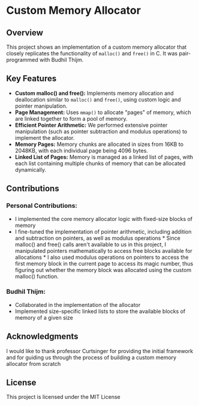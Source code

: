 # Custom Memory Allocator 

## Overview
This project shows an implementation of a custom memory allocator that closely replicates the functionality of `malloc()` and `free()` in C. It was pair-programmed with Budhil Thijm.


## Key Features
- **Custom malloc() and free():** Implements memory allocation and deallocation similar to `malloc()` and `free()`, using custom logic and pointer manipulation.
- **Page Management:** Uses `mmap()` to allocate "pages" of memory, which are linked together to form a pool of memory.
- **Efficient Pointer Arithmetic:** We performed extensive pointer manipulation (such as pointer subtraction and modulus operations) to implement the allocator.
- **Memory Pages:** Memory chunks are allocated in sizes from 16KB to 2048KB, with each individual page being 4096 bytes.
- **Linked List of Pages:** Memory is managed as a linked list of pages, with each list containing multiple chunks of memory that can be allocated dynamically.


## Contributions
### Personal Contributions:
  * I implemented the core memory allocator logic with fixed-size blocks of memory
  * I fine-tuned the implementation of pointer arithmetic, including addition and subtraction on pointers, as well as modulus operations
        * Since malloc() and free() calls aren't available to us in this project, I manipulated pointers mathematically to access free blocks available for allocations
        * I also used modulus operations on pointers to access the first memory block in the current page to access its magic number, thus figuring out whether the memory block was allocated using the custom malloc() function.

### Budhil Thijm:
  * Collaborated in the implementation of the allocator
  * Implemented size-specific linked lists to store the available blocks of memory of a given size


## Acknowledgments
I would like to thank professor Curtsinger for providing the initial framework and for guiding us through the process of building a custom memory allocator from scratch

## License
This project is licensed under the MIT License
